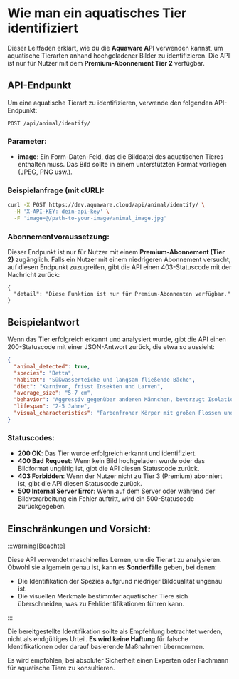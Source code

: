 
# Wie man ein aquatisches Tier identifiziert

Dieser Leitfaden erklärt, wie du die **Aquaware API** verwenden kannst, um aquatische Tierarten anhand hochgeladener Bilder zu identifizieren. Die API ist nur für Nutzer mit dem **Premium-Abonnement Tier 2** verfügbar.

## API-Endpunkt

Um eine aquatische Tierart zu identifizieren, verwende den folgenden API-Endpunkt:

```
POST /api/animal/identify/
```

### Parameter:

- **image**: Ein Form-Daten-Feld, das die Bilddatei des aquatischen Tieres enthalten muss. Das Bild sollte in einem unterstützten Format vorliegen (JPEG, PNG usw.).

### Beispielanfrage (mit cURL):

```bash
curl -X POST https://dev.aquaware.cloud/api/animal/identify/ \
  -H 'X-API-KEY: dein-api-key' \
  -F 'image=@/path-to-your-image/animal_image.jpg'
```

### Abonnementvoraussetzung:

Dieser Endpunkt ist nur für Nutzer mit einem **Premium-Abonnement (Tier 2)** zugänglich. Falls ein Nutzer mit einem niedrigeren Abonnement versucht, auf diesen Endpunkt zuzugreifen, gibt die API einen 403-Statuscode mit der Nachricht zurück:

```
{
  "detail": "Diese Funktion ist nur für Premium-Abonnenten verfügbar."
}
```

## Beispielantwort

Wenn das Tier erfolgreich erkannt und analysiert wurde, gibt die API einen 200-Statuscode mit einer JSON-Antwort zurück, die etwa so aussieht:

```json
{
  "animal_detected": true,
  "species": "Betta",
  "habitat": "Süßwasserteiche und langsam fließende Bäche",
  "diet": "Karnivor, frisst Insekten und Larven",
  "average_size": "5-7 cm",
  "behavior": "Aggressiv gegenüber anderen Männchen, bevorzugt Isolation",
  "lifespan": "2-5 Jahre",
  "visual_characteristics": "Farbenfroher Körper mit großen Flossen und lebhaften Mustern"
}
```

### Statuscodes:

- **200 OK**: Das Tier wurde erfolgreich erkannt und identifiziert.
- **400 Bad Request**: Wenn kein Bild hochgeladen wurde oder das Bildformat ungültig ist, gibt die API diesen Statuscode zurück.
- **403 Forbidden**: Wenn der Nutzer nicht zu Tier 3 (Premium) abonniert ist, gibt die API diesen Statuscode zurück.
- **500 Internal Server Error**: Wenn auf dem Server oder während der Bildverarbeitung ein Fehler auftritt, wird ein 500-Statuscode zurückgegeben.

## Einschränkungen und Vorsicht:

:::warning[Beachte]

Diese API verwendet maschinelles Lernen, um die Tierart zu analysieren. Obwohl sie allgemein genau ist, kann es **Sonderfälle** geben, bei denen:

- Die Identifikation der Spezies aufgrund niedriger Bildqualität ungenau ist.
- Die visuellen Merkmale bestimmter aquatischer Tiere sich überschneiden, was zu Fehlidentifikationen führen kann.

:::

Die bereitgestellte Identifikation sollte als Empfehlung betrachtet werden, nicht als endgültiges Urteil. **Es wird keine Haftung** für falsche Identifikationen oder darauf basierende Maßnahmen übernommen.

Es wird empfohlen, bei absoluter Sicherheit einen Experten oder Fachmann für aquatische Tiere zu konsultieren.
